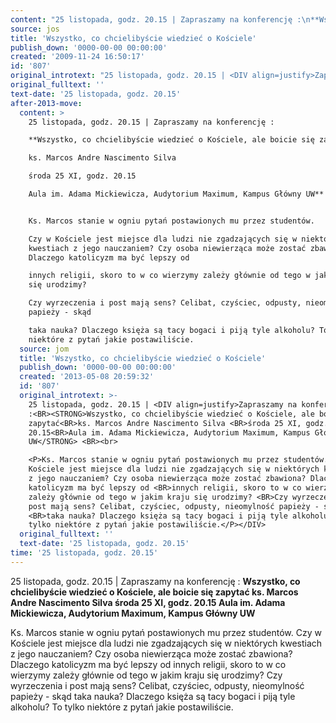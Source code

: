 ```yaml
---
content: "25 listopada, godz. 20.15 | Zapraszamy na konferencję :\n**Wszystko, co chcielibyście wiedzieć o Kościele, ale boicie się zapytać\nks. Marcos Andre Nascimento Silva \nśroda 25 XI, godz. 20.15\nAula im. Adama Mickiewicza, Audytorium Maximum, Kampus Główny UW** \n\nKs. Marcos stanie w ogniu pytań postawionych mu przez studentów.\nCzy w Kościele jest miejsce dla ludzi nie zgadzających się w niektórych kwestiach z jego nauczaniem? Czy osoba niewierząca może zostać zbawiona? Dlaczego katolicyzm ma być lepszy od \ninnych religii, skoro to w co wierzymy zależy głównie od tego w jakim kraju się urodzimy? \nCzy wyrzeczenia i post mają sens? Celibat, czyściec, odpusty, nieomylność papieży - skąd \ntaka nauka? Dlaczego księża są tacy bogaci i piją tyle alkoholu? To tylko niektóre z pytań jakie postawiliście.\n\n\n<!--CONTENT FROM OLD SERVER (jos before 2013): 25 listopada, godz. 20.15 | Zapraszamy na konferencję :\n**Wszystko, co chcielibyście wiedzieć o Kościele, ale boicie się zapytać\nks. Marcos Andre Nascimento Silva \nśroda 25 XI, godz. 20.15\nAula im. Adama Mickiewicza, Audytorium Maximum, Kampus Główny UW** \n\n\r\n\nKs. Marcos stanie w ogniu pytań postawionych mu przez studentów.\nCzy w Kościele jest miejsce dla ludzi nie zgadzających się w niektórych kwestiach z jego nauczaniem? Czy osoba niewierząca może zostać zbawiona? Dlaczego katolicyzm ma być lepszy od \ninnych religii, skoro to w co wierzymy zależy głównie od tego w jakim kraju się urodzimy? \nCzy wyrzeczenia i post mają sens? Celibat, czyściec, odpusty, nieomylność papieży - skąd \ntaka nauka? Dlaczego księża są tacy bogaci i piją tyle alkoholu? To tylko niektóre z pytań jakie postawiliście.\n\n-->"
source: jos
title: 'Wszystko, co chcielibyście wiedzieć o Kościele'
publish_down: '0000-00-00 00:00:00'
created: '2009-11-24 16:50:17'
id: '807'
original_introtext: "25 listopada, godz. 20.15 | <DIV align=justify>Zapraszamy na konferencję :<BR><STRONG>Wszystko, co chcielibyście wiedzieć o Kościele, ale boicie się zapytać<BR>ks. Marcos Andre Nascimento Silva <BR>środa 25 XI, godz. 20.15<BR>Aula im. Adama Mickiewicza, Audytorium Maximum, Kampus Główny UW</STRONG> <BR><br>\r\n<P>Ks. Marcos stanie w ogniu pytań postawionych mu przez studentów.<BR>Czy w Kościele jest miejsce dla ludzi nie zgadzających się w niektórych kwestiach z jego nauczaniem? Czy osoba niewierząca może zostać zbawiona? Dlaczego katolicyzm ma być lepszy od <BR>innych religii, skoro to w co wierzymy zależy głównie od tego w jakim kraju się urodzimy? <BR>Czy wyrzeczenia i post mają sens? Celibat, czyściec, odpusty, nieomylność papieży - skąd <BR>taka nauka? Dlaczego księża są tacy bogaci i piją tyle alkoholu? To tylko niektóre z pytań jakie postawiliście.</P></DIV>"
original_fulltext: ''
text-date: '25 listopada, godz. 20.15'
after-2013-move:
  content: >
    25 listopada, godz. 20.15 | Zapraszamy na konferencję :

    **Wszystko, co chcielibyście wiedzieć o Kościele, ale boicie się zapytać

    ks. Marcos Andre Nascimento Silva 

    środa 25 XI, godz. 20.15

    Aula im. Adama Mickiewicza, Audytorium Maximum, Kampus Główny UW** 


    Ks. Marcos stanie w ogniu pytań postawionych mu przez studentów.

    Czy w Kościele jest miejsce dla ludzi nie zgadzających się w niektórych
    kwestiach z jego nauczaniem? Czy osoba niewierząca może zostać zbawiona?
    Dlaczego katolicyzm ma być lepszy od 

    innych religii, skoro to w co wierzymy zależy głównie od tego w jakim kraju
    się urodzimy? 

    Czy wyrzeczenia i post mają sens? Celibat, czyściec, odpusty, nieomylność
    papieży - skąd 

    taka nauka? Dlaczego księża są tacy bogaci i piją tyle alkoholu? To tylko
    niektóre z pytań jakie postawiliście.
  source: jom
  title: 'Wszystko, co chcielibyście wiedzieć o Kościele'
  publish_down: '0000-00-00 00:00:00'
  created: '2013-05-08 20:59:32'
  id: '807'
  original_introtext: >-
    25 listopada, godz. 20.15 | <DIV align=justify>Zapraszamy na konferencję
    :<BR><STRONG>Wszystko, co chcielibyście wiedzieć o Kościele, ale boicie się
    zapytać<BR>ks. Marcos Andre Nascimento Silva <BR>środa 25 XI, godz.
    20.15<BR>Aula im. Adama Mickiewicza, Audytorium Maximum, Kampus Główny
    UW</STRONG> <BR><br>

    <P>Ks. Marcos stanie w ogniu pytań postawionych mu przez studentów.<BR>Czy w
    Kościele jest miejsce dla ludzi nie zgadzających się w niektórych kwestiach
    z jego nauczaniem? Czy osoba niewierząca może zostać zbawiona? Dlaczego
    katolicyzm ma być lepszy od <BR>innych religii, skoro to w co wierzymy
    zależy głównie od tego w jakim kraju się urodzimy? <BR>Czy wyrzeczenia i
    post mają sens? Celibat, czyściec, odpusty, nieomylność papieży - skąd
    <BR>taka nauka? Dlaczego księża są tacy bogaci i piją tyle alkoholu? To
    tylko niektóre z pytań jakie postawiliście.</P></DIV>
  original_fulltext: ''
  text-date: '25 listopada, godz. 20.15'
time: '25 listopada, godz. 20.15'
---
```

25 listopada, godz. 20.15 | Zapraszamy na konferencję :
**Wszystko, co chcielibyście wiedzieć o Kościele, ale boicie się zapytać
ks. Marcos Andre Nascimento Silva 
środa 25 XI, godz. 20.15
Aula im. Adama Mickiewicza, Audytorium Maximum, Kampus Główny UW** 

Ks. Marcos stanie w ogniu pytań postawionych mu przez studentów.
Czy w Kościele jest miejsce dla ludzi nie zgadzających się w niektórych kwestiach z jego nauczaniem? Czy osoba niewierząca może zostać zbawiona? Dlaczego katolicyzm ma być lepszy od 
innych religii, skoro to w co wierzymy zależy głównie od tego w jakim kraju się urodzimy? 
Czy wyrzeczenia i post mają sens? Celibat, czyściec, odpusty, nieomylność papieży - skąd 
taka nauka? Dlaczego księża są tacy bogaci i piją tyle alkoholu? To tylko niektóre z pytań jakie postawiliście.


<!--CONTENT FROM OLD SERVER (jos before 2013): 25 listopada, godz. 20.15 | Zapraszamy na konferencję :
**Wszystko, co chcielibyście wiedzieć o Kościele, ale boicie się zapytać
ks. Marcos Andre Nascimento Silva 
środa 25 XI, godz. 20.15
Aula im. Adama Mickiewicza, Audytorium Maximum, Kampus Główny UW** 



Ks. Marcos stanie w ogniu pytań postawionych mu przez studentów.
Czy w Kościele jest miejsce dla ludzi nie zgadzających się w niektórych kwestiach z jego nauczaniem? Czy osoba niewierząca może zostać zbawiona? Dlaczego katolicyzm ma być lepszy od 
innych religii, skoro to w co wierzymy zależy głównie od tego w jakim kraju się urodzimy? 
Czy wyrzeczenia i post mają sens? Celibat, czyściec, odpusty, nieomylność papieży - skąd 
taka nauka? Dlaczego księża są tacy bogaci i piją tyle alkoholu? To tylko niektóre z pytań jakie postawiliście.

-->

<!--{{json:{"created_date":"2009-11-24 16:50:17","publish_down":"0000-00-00 00:00:00","id":"807"}}}-->